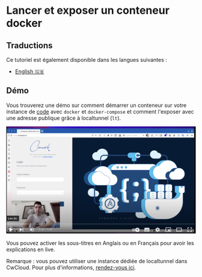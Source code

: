 # Lancer et exposer un conteneur docker

## Traductions

Ce tutoriel est également disponible dans les langues suivantes :
* [English 🇬🇧](../../../../tutorials/code/docker.md)

## Démo

Vous trouverez une démo sur comment démarrer un conteneur sur votre instance de [code](../../../../code.md) avec `docker` et `docker-compose` et comment l'exposer avec une adresse publique grâce à localtunnel (`lt`).

[![code_demo_1](../../../../img/demo_1.png)](https://youtu.be/sHFtiUmpYLI)

Vous pouvez activer les sous-titres en Anglais ou en Français pour avoir les explications en live.

Remarque : vous pouvez utiliser une instance dédiée de localtunnel dans CwCloud. Pour plus d'informations, [rendez-vous ici](../../../../localtunnel.md).
